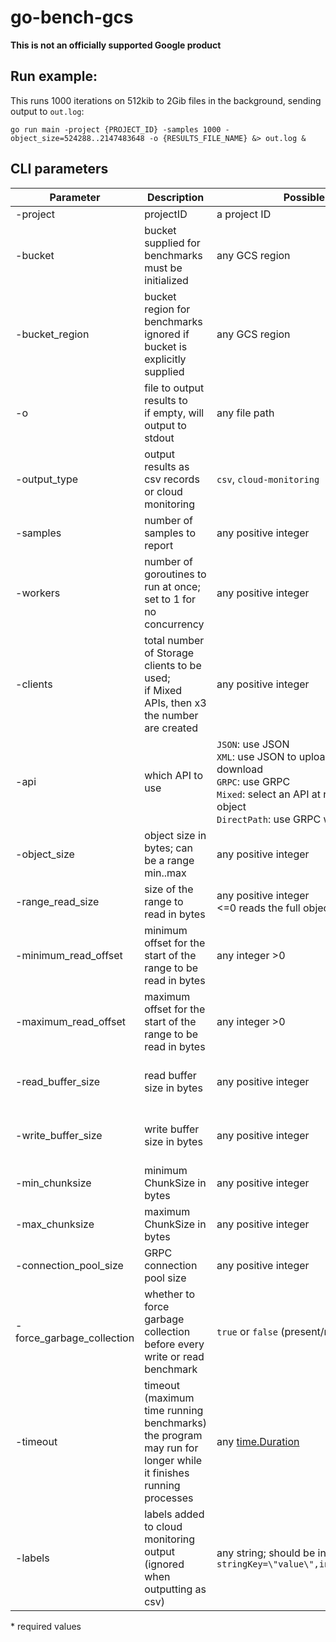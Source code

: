 # go-bench-gcs
**This is not an officially supported Google product**

## Run example:
This runs 1000 iterations on 512kib to 2Gib files in the background, sending output to `out.log`:

`go run main -project {PROJECT_ID} -samples 1000 -object_size=524288..2147483648 -o {RESULTS_FILE_NAME} &> out.log &`


## CLI parameters

| Parameter | Description | Possible values | Default |
| --------- | ----------- | --------------- |:-------:|
| -project | projectID | a project ID | * |
| -bucket | bucket supplied for benchmarks <br> must be initialized | any GCS region | will create a randomly named bucket |
| -bucket_region | bucket region for benchmarks <br> ignored if bucket is explicitly supplied | any GCS region | `US-WEST1` |
| -o | file to output results to <br> if empty, will output to stdout | any file path | stdout |
| -output_type | output results as csv records or cloud monitoring | `csv`, `cloud-monitoring` | `cloud-monitoring` |
| -samples | number of samples to report | any positive integer | `8000` |
| -workers | number of goroutines to run at once; set to 1 for no concurrency | any positive integer | `16` |
| -clients | total number of Storage clients to be used; <br> if Mixed APIs, then x3 the number are created | any positive integer | `1` |
| -api | which API to use | `JSON`: use JSON <br> `XML`: use JSON to upload and XML to download <br> `GRPC`: use GRPC <br> `Mixed`: select an API at random for each object <br> `DirectPath`: use GRPC with direct path | `Mixed` |
| -object_size | object size in bytes; can be a range min..max | any positive integer | `1 048 576` (1 MiB) |
| -range_read_size | size of the range to read in bytes | any positive integer <br> <=0 reads the full object | `0` |
| -minimum_read_offset | minimum offset for the start of the range to be read in bytes | any integer >0 | `0` |
| -maximum_read_offset | maximum offset for the start of the range to be read in bytes | any integer >0 | `0` |
| -read_buffer_size | read buffer size in bytes | any positive integer | `4000` for HTTP <br> `32000` for GRPC |
| -write_buffer_size | write buffer size in bytes | any positive integer | `4000` for HTTP <br> `32000` for GRPC |
| -min_chunksize | minimum ChunkSize in bytes | any positive integer | `16 384` (16 MiB) |
| -max_chunksize | maximum ChunkSize in bytes | any positive integer | `16 384` (16 MiB) |
| -connection_pool_size | GRPC connection pool size | any positive integer | 4 |
| -force_garbage_collection | whether to force garbage collection <br> before every write or read benchmark |  `true` or `false` (present/not present) | `false` |
| -timeout | timeout (maximum time running benchmarks) <br> the program may run for longer while it finishes running processes | any [time.Duration](https://pkg.go.dev/time#Duration) | `1h` |
| -labels | labels added to cloud monitoring output (ignored when outputting as csv) | any string; should be in the format: <br> `stringKey=\"value\",intKey=3,boolKey=true` | empty |

\* required values
